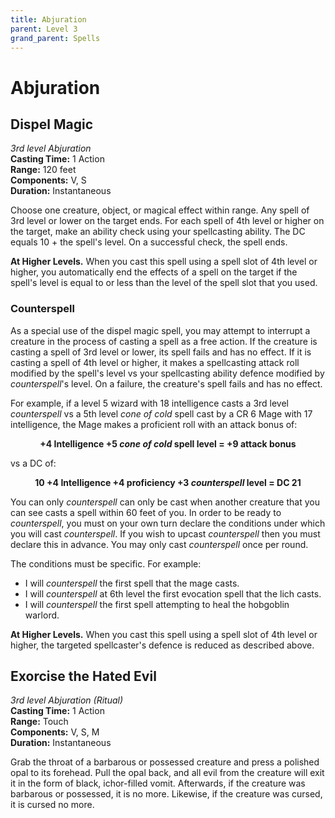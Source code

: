 ```yaml
---
title: Abjuration
parent: Level 3
grand_parent: Spells
---
```


# Abjuration

## Dispel Magic
*3rd level Abjuration*<br>
**Casting Time:** 1 Action<br>
**Range:** 120 feet<br>
**Components:** V, S<br>
**Duration:** Instantaneous

Choose one creature, object, or magical effect within range. Any spell of 3rd level or lower on the target ends. For each spell of 4th level or higher on the target, make an ability check using your spellcasting ability. The DC equals 10 + the spell's level. On a successful check, the spell ends.

**At Higher Levels.** When you cast this spell using a spell slot of 4th level or higher, you automatically end the effects of a spell on the target if the spell's level is equal to or less than the level of the spell slot that you used.

### Counterspell
As a special use of the dispel magic spell, you may attempt to interrupt a creature in the process of casting a spell as a free action. If the creature is casting a spell of 3rd level or lower, its spell fails and has no effect. If it is casting a spell of 4th level or higher, it makes a spellcasting attack roll modified by the spell's level vs your spellcasting ability defence modified by *counterspell*'s level. On a failure, the creature's spell fails and has no effect.

For example, if a level 5 wizard with 18 intelligence casts a 3rd level *counterspell* vs a 5th level *cone of cold* spell cast by a CR 6 Mage with 17 intelligence, the Mage makes a proficient roll with an attack bonus of:

<center>

**+4 Intelligence +5 *cone of cold* spell level = +9 attack bonus**

</center>

vs a DC of:

<center>

**10 +4 Intelligence +4 proficiency +3 *counterspell* level = DC 21**

</center>

You can only *counterspell* can only be cast when another creature that you can see casts a spell within 60 feet of you. In order to be ready to *counterspell*, you must on your own turn declare the conditions under which you will cast *counterspell*. If you wish to upcast *counterspell* then you must declare this in advance. You may only cast *counterspell* once per round.

The conditions must be specific. For example:
* I will *counterspell* the first spell that the mage casts.
* I will *counterspell* at 6th level the first evocation spell that the lich casts.
* I will *counterspell* the first spell attempting to heal the hobgoblin warlord.

**At Higher Levels.** When you cast this spell using a spell slot of 4th level or higher, the targeted spellcaster's defence is reduced as described above.

## Exorcise the Hated Evil
*3rd level Abjuration (Ritual)*<br>
**Casting Time:** 1 Action<br>
**Range:** Touch<br>
**Components:** V, S, M<br>
**Duration:** Instantaneous

Grab the throat of a barbarous or possessed creature and press a polished opal to its forehead. Pull the opal back, and all evil from the creature will exit it in the form of black, ichor-filled vomit. Afterwards, if the creature was barbarous or possessed, it is no more. Likewise, if the creature was cursed, it is cursed no more.
